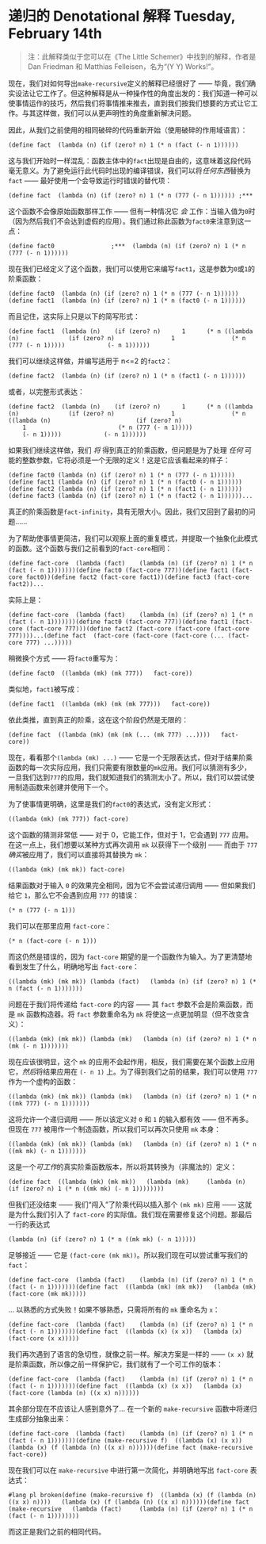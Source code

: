 # 递归的 Denotational 解释 Tuesday, February 14th

> 注：此解释类似于您可以在《The Little Schemer》中找到的解释，作者是 Dan Friedman 和 Matthias Felleisen，名为“(Y Y) Works!”。

现在，我们对如何导出`make-recursive`定义的解释已经很好了 —— 毕竟，我们确实设法让它工作了。但这种解释是从一种操作性的角度出发的：我们知道一种可以使事情运作的技巧，然后我们将事情推来推去，直到我们按我们想要的方式让它工作。与其这样做，我们可以从更声明性的角度重新解决问题。

因此，从我们之前使用的相同破碎的代码重新开始（使用破碎的作用域语言）：

```
(define fact  (lambda (n) (if (zero? n) 1 (* n (fact (- n 1))))))
```

这与我们开始时一样混乱：函数主体中的`fact`出现是自由的，这意味着这段代码毫无意义。为了避免运行此代码时出现的编译错误，我们可以将*任何东西*替换为`fact` —— 最好使用一个会导致运行时错误的替代项：

```
(define fact  (lambda (n) (if (zero? n) 1 (* n (777 (- n 1)))))) ;***
```

这个函数不会像原始函数那样工作 —— 但有一种情况它 *会* 工作：当输入值为`0`时（因为然后我们不会达到虚假的应用）。我们通过称此函数为`fact0`来注意到这一点：

```
(define fact0                ;***  (lambda (n) (if (zero? n) 1 (* n (777 (- n 1))))))
```

现在我们已经定义了这个函数，我们可以使用它来编写`fact1`，这是参数为`0`或`1`的阶乘函数：

```
(define fact0  (lambda (n) (if (zero? n) 1 (* n (777 (- n 1))))))(define fact1  (lambda (n) (if (zero? n) 1 (* n (fact0 (- n 1))))))
```

而且记住，这实际上只是以下的简写形式：

```
(define fact1  (lambda (n)    (if (zero? n)      1      (* n ((lambda (n)              (if (zero? n)                1                (* n (777 (- n 1)))))            (- n 1))))))
```

我们可以继续这样做，并编写适用于 n<=2 的`fact2`：

```
(define fact2  (lambda (n) (if (zero? n) 1 (* n (fact1 (- n 1))))))
```

或者，以完整形式表达：

```
(define fact2  (lambda (n)    (if (zero? n)      1      (* n ((lambda (n)              (if (zero? n)                1                (* n ((lambda (n)                        (if (zero? n)                          1                          (* n (777 (- n 1)))))                      (- n 1)))))            (- n 1))))))
```

如果我们继续这样做，我们 *将* 得到真正的阶乘函数，但问题是为了处理 *任何* 可能的整数参数，它将必须是一个无限的定义！这是它应该看起来的样子：

```
(define fact0 (lambda (n) (if (zero? n) 1 (* n (777 (- n 1))))))(define fact1 (lambda (n) (if (zero? n) 1 (* n (fact0 (- n 1))))))(define fact2 (lambda (n) (if (zero? n) 1 (* n (fact1 (- n 1))))))(define fact3 (lambda (n) (if (zero? n) 1 (* n (fact2 (- n 1))))))...
```

真正的阶乘函数是`fact-infinity`，具有无限大小。因此，我们又回到了最初的问题……

为了帮助使事情更简洁，我们可以观察上面的重复模式，并提取一个抽象化此模式的函数。这个函数与我们之前看到的`fact-core`相同：

```
(define fact-core  (lambda (fact)    (lambda (n) (if (zero? n) 1 (* n (fact (- n 1)))))))(define fact0 (fact-core 777))(define fact1 (fact-core fact0))(define fact2 (fact-core fact1))(define fact3 (fact-core fact2))...
```

实际上是：

```
(define fact-core  (lambda (fact)    (lambda (n) (if (zero? n) 1 (* n (fact (- n 1)))))))(define fact0 (fact-core 777))(define fact1 (fact-core (fact-core 777)))(define fact2 (fact-core (fact-core (fact-core 777))))...(define fact  (fact-core (fact-core (fact-core (... (fact-core 777) ...)))))
```

稍微换个方式 —— 将`fact0`重写为：

```
(define fact0  ((lambda (mk) (mk 777))   fact-core))
```

类似地，`fact1`被写成：

```
(define fact1  ((lambda (mk) (mk (mk 777)))   fact-core))
```

依此类推，直到真正的阶乘，这在这个阶段仍然是无限的：

```
(define fact  ((lambda (mk) (mk (mk (... (mk 777) ...))))   fact-core))
```

现在，看看那个`(lambda (mk) ...)` —— 它是一个无限表达式，但对于结果阶乘函数的每一次实际应用，我们只需要有限数量的`mk`应用。我们可以猜测有多少，一旦我们达到`777`的应用，我们就知道我们的猜测太小了。所以，我们可以尝试使用制造函数来创建并使用下一个。

为了使事情更明确，这里是我们的`fact0`的表达式，没有定义形式：

```
((lambda (mk) (mk 777)) fact-core)
```

这个函数的猜测非常低 —— 对于 0，它能工作，但对于 1，它会遇到 `777` 应用。在这一点上，我们想要以某种方式再次调用 `mk` 以获得下一个级别 —— 而由于 `777` *确实*被应用了，我们可以直接将其替换为 `mk`：

```
((lambda (mk) (mk mk)) fact-core)
```

结果函数对于输入 `0` 的效果完全相同，因为它不会尝试递归调用 —— 但如果我们给它 `1`，那么它不会遇到应用 `777` 的错误：

```
(* n (777 (- n 1)))
```

我们可以在那里应用 `fact-core`：

```
(* n (fact-core (- n 1)))
```

而这仍然是错误的，因为 `fact-core` 期望的是一个函数作为输入。为了更清楚地看到发生了什么，明确地写出 `fact-core`：

```
((lambda (mk) (mk mk)) (lambda (fact)   (lambda (n) (if (zero? n) 1 (* n (fact (- n 1)))))))
```

问题在于我们将传递给 `fact-core` 的内容 —— 其 `fact` 参数不会是阶乘函数，而是 `mk` 函数构造器。将 `fact` 参数重命名为 `mk` 将使这一点更加明显（但不改变含义）：

```
((lambda (mk) (mk mk)) (lambda (mk)   (lambda (n) (if (zero? n) 1 (* n (mk (- n 1)))))))
```

现在应该很明显，这个 `mk` 的应用不会起作用，相反，我们需要在某个函数上应用它，*然后*将结果应用在 `(- n 1)` 上。为了得到我们之前的结果，我们可以使用 `777` 作为一个虚构的函数：

```
((lambda (mk) (mk mk)) (lambda (mk)   (lambda (n) (if (zero? n) 1 (* n ((mk 777) (- n 1)))))))
```

这将允许一个递归调用 —— 所以该定义对 `0` 和 `1` 的输入都有效 —— 但不再多。但现在 `777` 被用作一个制造函数，所以我们可以再次只使用 `mk` 本身：

```
((lambda (mk) (mk mk)) (lambda (mk)   (lambda (n) (if (zero? n) 1 (* n ((mk mk) (- n 1)))))))
```

这是一个*可工作*的真实阶乘函数版本，所以将其转换为（非魔法的）定义：

```
(define fact  ((lambda (mk) (mk mk))   (lambda (mk)     (lambda (n) (if (zero? n) 1 (* n ((mk mk) (- n 1))))))))
```

但我们还没结束 —— 我们“闯入”了阶乘代码以插入那个 `(mk mk)` 应用 —— 这就是为什么我们引入了 `fact-core` 的实际值。我们现在需要修复这个问题。那最后一行的表达式

```
(lambda (n) (if (zero? n) 1 (* n ((mk mk) (- n 1)))))
```

足够接近 —— 它是 `(fact-core (mk mk))`。所以我们现在可以尝试重写我们的 `fact`：

```
(define fact-core  (lambda (fact)    (lambda (n) (if (zero? n) 1 (* n (fact (- n 1)))))))(define fact  ((lambda (mk) (mk mk))   (lambda (mk) (fact-core (mk mk)))))
```

… 以熟悉的方式失败！如果不够熟悉，只需将所有的 `mk` 重命名为 `x`：

```
(define fact-core  (lambda (fact)    (lambda (n) (if (zero? n) 1 (* n (fact (- n 1)))))))(define fact  ((lambda (x) (x x))   (lambda (x) (fact-core (x x)))))
```

我们再次遇到了语言的急切性，就像之前一样。解决方案是一样的 —— `(x x)` 就是阶乘函数，所以像之前一样保护它，我们就有了一个可工作的版本：

```
(define fact-core  (lambda (fact)    (lambda (n) (if (zero? n) 1 (* n (fact (- n 1)))))))(define fact  ((lambda (x) (x x))   (lambda (x) (fact-core (lambda (n) ((x x) n))))))
```

其余部分现在不应该让人感到意外了… 在一个新的 `make-recursive` 函数中将递归生成部分抽象出来：

```
(define fact-core  (lambda (fact)    (lambda (n) (if (zero? n) 1 (* n (fact (- n 1)))))))(define (make-recursive f)  ((lambda (x) (x x))   (lambda (x) (f (lambda (n) ((x x) n))))))(define fact (make-recursive fact-core))
```

现在我们可以在 `make-recursive` 中进行第一次简化，并明确地写出 `fact-core` 表达式：

```
#lang pl broken(define (make-recursive f)  ((lambda (x) (f (lambda (n) ((x x) n))))   (lambda (x) (f (lambda (n) ((x x) n))))))(define fact  (make-recursive   (lambda (fact)     (lambda (n) (if (zero? n) 1 (* n (fact (- n 1))))))))
```

而这正是我们之前的相同代码。
